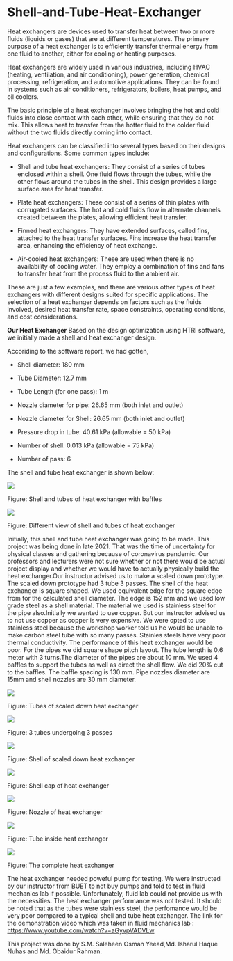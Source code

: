 # Shell-and-Tube-Heat-Exchanger
Heat exchangers are devices used to transfer heat between two or more fluids (liquids or gases) that are at different temperatures. The primary purpose of a heat exchanger is to efficiently transfer thermal energy from one fluid to another, either for cooling or heating purposes.

Heat exchangers are widely used in various industries, including HVAC (heating, ventilation, and air conditioning), power generation, chemical processing, refrigeration, and automotive applications. They can be found in systems such as air conditioners, refrigerators, boilers, heat pumps, and oil coolers.

The basic principle of a heat exchanger involves bringing the hot and cold fluids into close contact with each other, while ensuring that they do not mix. This allows heat to transfer from the hotter fluid to the colder fluid without the two fluids directly coming into contact.

Heat exchangers can be classified into several types based on their designs and configurations. Some common types include:

   * Shell and tube heat exchangers: They consist of a series of tubes enclosed within a shell. One fluid flows through the tubes, while the other flows around the tubes in the shell. This design provides a large surface area for heat transfer.

   * Plate heat exchangers: These consist of a series of thin plates with corrugated surfaces. The hot and cold fluids flow in alternate channels created between the plates, allowing efficient heat transfer.

   * Finned heat exchangers: They have extended surfaces, called fins, attached to the heat transfer surfaces. Fins increase the heat transfer area, enhancing the efficiency of heat exchange.

   * Air-cooled heat exchangers: These are used when there is no availability of cooling water. They employ a combination of fins and fans to transfer heat from the process fluid to the ambient air.

These are just a few examples, and there are various other types of heat exchangers with different designs suited for specific applications. The selection of a heat exchanger depends on factors such as the fluids involved, desired heat transfer rate, space constraints, operating conditions, and cost considerations.

<b><b><b>Our Heat Exchanger</b></b></b>
Based on the design optimization using HTRI software, we initially made a shell and heat exchanger design. 

Accoriding to the software report, we had gotten,

* Shell diameter: 180 mm

* Tube Diameter: 12.7 mm

* Tube Length (for one pass): 1 m 

* Nozzle diameter for pipe: 26.65 mm (both inlet and outlet)

* Nozzle diameter for Shell: 26.65 mm (both inlet and outlet)

* Pressure drop in tube: 40.61 kPa (allowable = 50 kPa)
 
* Number of shell: 0.013 kPa (allowable = 75 kPa)

* Number of pass: 6

The shell and tube heat exchanger is shown below: 

![](ShellAndTubeHX1.jpg)

Figure: Shell and tubes of heat exchanger with baffles

![](ShellAndTubeHX2.jpg)

Figure: Different view of shell and tubes of heat exchanger

Initially, this shell and tube heat exchanger was going to be made. This project was being done in late 2021. That was the time of uncertainty for physical classes and gathering because of coronavirus pandemic. Our professors and lecturers were not sure whether or not there would be actual project display and whether we would have to actually physically build the heat exchanger.Our instructur advised us to make a scaled down prototype. The scaled down prototype had 3 tube 3 passes. The shell of the heat exchanger is square shaped. We used equivalent edge for the square edge from for the calculated shell diameter. The edge is 152 mm and we used low grade steel as a shell material. The material we used is stainless steel for the pipe also.Initially we wanted to use copper. But our instructor advised us to not use copper as copper is very expensive. We were opted to use stainless steel because the workshop worker told us he would be unable to make carbon steel tube with so many passes. Stainles steels have very poor thermal conductivity. The performance of this heat exchanger would be poor. For the pipes we did square shape pitch layout. The tube length is 0.6 meter with 3 turns.The diameter of the pipes are about 10 mm. We used 4 baffles to support the tubes as well as direct the shell flow. We did 20% cut to the baffles. The baffle spacing is 130 mm. Pipe nozzles diameter are 15mm and shell nozzles are 30 mm diameter.

![](Tubes.png)

Figure: Tubes of scaled down heat exchanger

![](tubes3passes3.png)

Figure: 3 tubes undergoing 3 passes


![](shell.png)

Figure: Shell of scaled down heat exchanger


![](shellCap.png)

Figure: Shell cap of heat exchanger


![](nozzle.png)

Figure: Nozzle of heat exchanger


![](Tube.png)

Figure: Tube inside heat exchanger


![](assembly.png)

Figure: The complete heat exchanger



The heat exchanger needed poweful pump for testing. We were instructed by our instructor from BUET to not buy pumps and told to test in fluid mechanics lab if possible. Unfortunately, fluid lab could not provide us with the necessities. The heat exchanger performance was not tested. It should be noted that as the tubes were stainless steel, the perfomance would be very poor compared to a typical shell and tube heat exchanger. The link for the demonstration video which was taken in fluid mechanics lab : https://www.youtube.com/watch?v=aGyvpVADVLw

This project was done by S.M. Saleheen Osman Yeead,Md. Isharul Haque Nuhas and Md. Obaidur Rahman.
